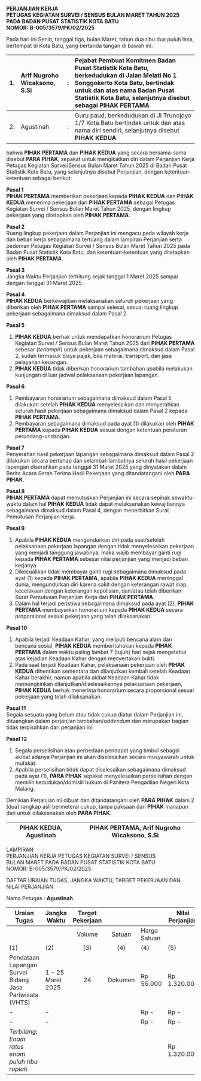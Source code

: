 **PERJANJIAN KERJA**  
**PETUGAS KEGIATAN SURVEI / SENSUS BULAN MARET TAHUN 2025**  
**PADA BADAN PUSAT STATISTIK KOTA BATU**  
**NOMOR:** **B-005/3579/PK/02/2025**

Pada hari ini Senin, tanggal tiga, bulan Maret, tahun dua ribu dua puluh lima, bertempat di Kota Batu, yang bertanda tangan di bawah ini:

| 1\. | Arif Nugroho Wicaksono, S.Si | :   | Pejabat Pembuat Komitmen Badan Pusat Statistik Kota Batu, berkedudukan di Jalan Melati No 1 Songgokerto Kota Batu, bertindak untuk dan atas nama Badan Pusat Statistik Kota Batu, selanjutnya disebut sebagai PIHAK PERTAMA |
| :-- | :--------------------------- | :-- | :-------------------------------------------------------------------------------------------------------------------------------------------------------------------------------------------------------------------------- |
| 2\. | Agustinah                    | :   | Guru paud, berkedudukan di Jl Trunojoyo 1/7 Kota Batu bertindak untuk dan atas nama diri sendiri, selanjutnya disebut **PIHAK KEDUA**.                                                                                      |

bahwa **PIHAK PERTAMA** dan **PIHAK KEDUA** yang secara bersama-sama disebut **PARA PIHAK**, sepakat untuk mengikatkan diri dalam Perjanjian Kerja Petugas Kegiatan Survei/Sensus Bulan Maret Tahun 2025 di Badan Pusat Statistik Kota Batu, yang selanjutnya disebut Perjanjian, dengan ketentuan-ketentuan sebagai berikut:

**Pasal 1**  
**PIHAK PERTAMA** memberikan pekerjaan kepada **PIHAK KEDUA** dan **PIHAK KEDUA** menerima pekerjaan dari **PIHAK PERTAMA** sebagai Petugas Kegiatan Survei / Sensus Bulan Maret Tahun 2025, dengan lingkup pekerjaan yang ditetapkan oleh **PIHAK PERTAMA**.

**Pasal 2**  
Ruang lingkup pekerjaan dalam Perjanjian ini mengacu pada wilayah kerja dan beban kerja sebagaimana tertuang dalam lampiran Perjanjian serta pedoman Petugas Kegiatan Survei / Sensus Bulan Maret Tahun 2025 pada Badan Pusat Statistik Kota Batu, dan ketentuan-ketentuan yang ditetapkan oleh **PIHAK PERTAMA**.

**Pasal 3**  
Jangka Waktu Perjanjian terhitung sejak tanggal 1 Maret 2025 sampai dengan tanggal 31 Maret 2025\.

**Pasal 4**  
**PIHAK KEDUA** berkewajiban melaksanakan seluruh pekerjaan yang diberikan oleh **PIHAK PERTAMA** sampai selesai, sesuai ruang lingkup pekerjaan sebagaimana dimaksud dalam Pasal 2\.

**Pasal 5**

1. **PIHAK KEDUA** berhak untuk mendapatkan honorarium Petugas Kegiatan Survei / Sensus Bulan Maret Tahun 2025 dari **PIHAK PERTAMA** sebesar (_terlampir_) untuk pekerjaan sebagaimana dimaksud dalam Pasal 2, sudah termasuk biaya pajak, bea materai, transport, dan jasa pelayanan keuangan.
2. **PIHAK KEDUA** tidak diberikan honorarium tambahan apabila melakukan kunjungan di luar jadwal pelaksanaan pekerjaan lapangan.

**Pasal 6**

1. Pembayaran honorarium sebagaimana dimaksud dalam Pasal 5 dilakukan setelah **PIHAK KEDUA** menyelesaikan dan menyerahkan seluruh hasil pekerjaan sebagaimana dimaksud dalam Pasal 2 kepada **PIHAK PERTAMA**.
2. Pembayaran sebagaimana dimaksud pada ayat (1) dilakukan oleh **PIHAK PERTAMA** kepada **PIHAK KEDUA** sesuai dengan ketentuan peraturan perundang-undangan.

**Pasal 7**  
Penyerahan hasil pekerjaan lapangan sebagaimana dimaksud dalam Pasal 2 dilakukan secara bertahap dan selambat-lambatnya seluruh hasil pekerjaan lapangan diserahkan pada tanggal 31 Maret 2025 yang dinyatakan dalam Berita Acara Serah Terima Hasil Pekerjaan yang ditandatangani oleh **PARA PIHAK**.

**Pasal 8**  
**PIHAK PERTAMA** dapat memutuskan Perjanjian ini secara sepihak sewaktu-waktu dalam hal **PIHAK KEDUA** tidak dapat melaksanakan kewajibannya sebagaimana dimaksud dalam Pasal 4, dengan menerbitkan Surat Pemutusan Perjanjian Kerja.

**Pasal 9**

1. Apabila **PIHAK KEDUA** mengundurkan diri pada saat/setelah pelaksanaan pekerjaan lapangan dengan tidak menyelesaikan pekerjaan yang menjadi tanggung jawabnya, maka wajib membayar ganti rugi kepada **PIHAK PERTAMA** sebesar nilai perjanjian yang menjadi beban kerjanya
2. Dikecualikan tidak membayar ganti rugi sebagaimana dimaksud pada ayat (1) kepada **PIHAK PERTAMA**, apabila **PIHAK KEDUA** meninggal dunia, mengundurkan diri karena sakit dengan keterangan rawat inap, kecelakaan dengan keterangan kepolisian, dan/atau telah diberikan Surat Pemutusan Perjanjian Kerja dari **PIHAK PERTAMA**.
3. Dalam hal terjadi peristiwa sebagaimana dimaksud pada ayat (2), **PIHAK PERTAMA** membayarkan honorarium kepada **PIHAK KEDUA** secara proporsional sesuai pekerjaan yang telah dilaksanakan.

**Pasal 10**

1. Apabila terjadi Keadaan Kahar, yang meliputi bencana alam dan bencana sosial, **PIHAK KEDUA** memberitahukan kepada **PIHAK PERTAMA** dalam waktu paling lambat 7 (tujuh) hari sejak mengetahui atas kejadian Keadaan Kahar dengan menyertakan bukti.
2. Pada saat terjadi Keadaan Kahar, pelaksanaan pekerjaan oleh **PIHAK KEDUA** dihentikan sementara dan dilanjutkan kembali setelah Keadaan Kahar berakhir, namun apabila akibat Keadaan Kahar tidak memungkinkan dilanjutkan/diselesaikannya pelaksanaan pekerjaan, **PIHAK KEDUA** berhak menerima honorarium secara proporsional sesuai pekerjaan yang telah dilaksanakan.

**Pasal 11**  
Segala sesuatu yang belum atau tidak cukup diatur dalam Perjanjian ini, dituangkan dalam perjanjian tambahan/_addendum_ dan merupakan bagian tidak terpisahkan dari perjanjian ini.

**Pasal 12**

1. Segala perselisihan atau perbedaan pendapat yang timbul sebagai akibat adanya Perjanjian ini akan diselesaikan secara musyawarah untuk mufakat.
2. Apabila perselisihan tidak dapat diselesaikan sebagaimana dimaksud pada ayat (1), **PARA PIHAK** sepakat menyelesaikan perselisihan dengan memilih kedudukan/domisili hukum di Panitera Pengadilan Negeri Kota Malang.

Demikian Perjanjian ini dibuat dan ditandatangani oleh **PARA PIHAK** dalam 2 (dua) rangkap asli bermeterai cukup, tanpa paksaan dari **PIHAK** manapun dan untuk dilaksanakan oleh **PARA PIHAK**.

| PIHAK KEDUA, Agustinah | PIHAK PERTAMA, Arif Nugroho Wicaksono, S.Si |
| :--------------------: | :-----------------------------------------: |

LAMPIRAN  
PERJANJIAN KERJA PETUGAS KEGIATAN SURVEI / SENSUS  
BULAN MARET PADA BADAN PUSAT STATISTIK KOTA BATU  
NOMOR: B-005/3579/PK/02/2025

DAFTAR URAIAN TUGAS, JANGKA WAKTU, TARGET PEKERJAAN DAN NILAI PERJANJIAN

Nama Petugas : **Agustinah**

| Uraian Tugas                                            | Jangka Waktu       | Target Pekerjaan |         |              | Nilai Perjanjian |
| ------------------------------------------------------- | ------------------ | :--------------: | :-----: | ------------ | ---------------- |
|                                                         |                    |      Volume      | Satuan  | Harga Satuan |                  |
| (1)                                                     | (2)                |       (3)        |   (4)   | (4)          | (5)              |
| Pendataan Lapangan Survei Bidang Jasa Pariwisata (VHTS) | 1 \- 25 Maret 2025 |        24        | Dokumen | Rp 55.000    | Rp 1.320.000     |
| \-                                                      | \-                 |                  |         | Rp \-        | Rp \-            |
| \-                                                      | \-                 |                  |         | Rp \-        | Rp \-            |
| _Terbilang: Enam ratus enam puluh ribu rupiah_          |                    |                  |         |              | Rp 1.320.000     |
